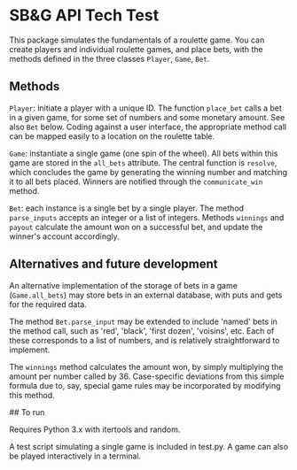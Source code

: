 # SB&G API Tech Test

This package simulates the fundamentals of a roulette game. You can create players and individual roulette games, and place bets, with the methods defined in the three classes `Player`, `Game`, `Bet`.


## Methods 

`Player`: initiate a player with a unique ID. The function `place_bet` calls a bet in a given game, for some set of numbers and some monetary amount. See also `Bet` below. Coding against a user interface, the appropriate method call can be mapped easily to a location on the roulette table.

`Game`: instantiate a single game (one spin of the wheel). All bets within this game are stored in the `all_bets` attribute. The central function is `resolve`, which concludes the game by generating the winning number and matching it to all bets placed. Winners are notified through the `communicate_win` method.

`Bet`: each instance is a single bet by a single player. The method `parse_inputs` accepts an integer or a list of integers. Methods `winnings` and `payout` calculate the amount won on a successful bet, and update the winner's account accordingly.  


## Alternatives and future development

An alternative implementation of the storage of bets in a game (`Game.all_bets`) may store bets in an external database, with puts and gets for the required data. 

The method `Bet.parse_input` may be extended to include 'named' bets in the method call, such as 'red', 'black', 'first dozen', 'voisins', etc. Each of these corresponds to a list of numbers, and is relatively straightforward to implement.

The `winnings` method calculates the amount won, by simply multiplying the amount per number called by 36. Case-specific deviations from this simple formula due to, say,  special game rules may be incorporated by modifying this method.


## To run

Requires Python 3.x with itertools and random. 

A test script simulating a single game is included in test.py. A game can also be played interactively in a terminal.

